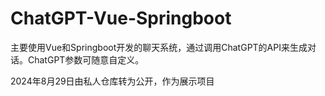 # ChatGPT-Vue-Springboot
主要使用Vue和Springboot开发的聊天系统，通过调用ChatGPT的API来生成对话。ChatGPT参数可随意自定义。
 
 2024年8月29日由私人仓库转为公开，作为展示项目
